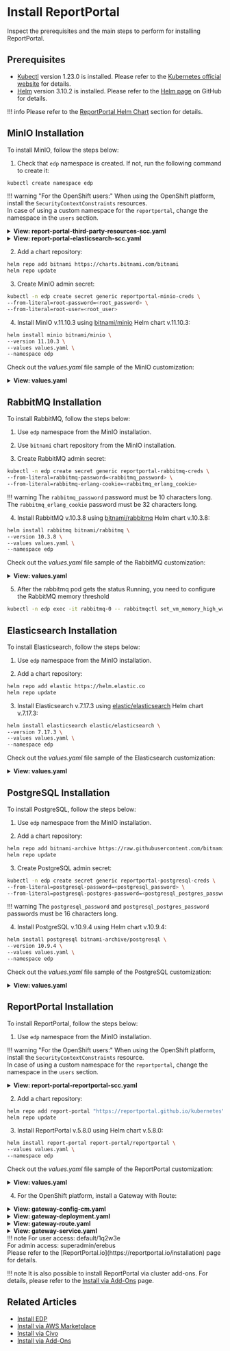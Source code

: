 # Install ReportPortal

Inspect the prerequisites and the main steps to perform for installing ReportPortal.

## Prerequisites

* [Kubectl](https://kubernetes.io/docs/tasks/tools/) version 1.23.0 is installed. Please refer to the [Kubernetes official website](https://v1-23.docs.kubernetes.io/releases/download/) for details.
* [Helm](https://helm.sh) version 3.10.2 is installed. Please refer to the [Helm page](https://github.com/helm/helm/releases/tag/v3.10.2) on GitHub for details.

!!! info
    Please refer to the [ReportPortal Helm Chart](https://github.com/reportportal/kubernetes/tree/develop/reportportal) section for details.

## MinIO Installation

To install MinIO, follow the steps below:

1. Check that `edp` namespace is created. If not, run the following command to create it:

  ```bash
  kubectl create namespace edp
  ```

  !!! warning "For the OpenShift users:"
      When using the OpenShift platform, install the `SecurityContextConstraints` resources.<br>
      In case of using a custom namespace for the `reportportal`, change the namespace in the `users` section.

  <details>
  <summary><b>View: report-portal-third-party-resources-scc.yaml</b></summary>

  ```yaml
  apiVersion: security.openshift.io/v1
  kind: SecurityContextConstraints
  metadata:
    annotations:
      "helm.sh/hook": "pre-install"
    name: report-portal-minio-rabbitmq-postgresql
  allowHostDirVolumePlugin: false
  allowHostIPC: false
  allowHostNetwork: false
  allowHostPID: false
  allowHostPorts: false
  allowPrivilegeEscalation: true
  allowPrivilegedContainer: false
  allowedCapabilities: null
  allowedFlexVolumes: []
  defaultAddCapabilities: []
  fsGroup:
    type: MustRunAs
    ranges:
      - min: 999
        max: 65543
  groups: []
  priority: 1
  readOnlyRootFilesystem: false
  requiredDropCapabilities:
    - KILL
    - MKNOD
    - SETUID
    - SETGID
  runAsUser:
    type: MustRunAsRange
    uidRangeMin: 1
    uidRangeMax: 65543
  seLinuxContext:
    type: MustRunAs
  supplementalGroups:
    type: RunAsAny
  users:
    - system:serviceaccount:report-portal:minio
    - system:serviceaccount:report-portal:rabbitmq
    - system:serviceaccount:report-portal:postgresql
  volumes:
    - configMap
    - downwardAPI
    - emptyDir
    - persistentVolumeClaim
    - projected
    - secret
  ```
  </details>

  <details>
  <summary><b>View: report-portal-elasticsearch-scc.yaml</b></summary>

  ```yaml
  apiVersion: security.openshift.io/v1
  kind: SecurityContextConstraints
  metadata:
    annotations:
      "helm.sh/hook": "pre-install"
    name: report-portal-elasticsearch
  allowHostDirVolumePlugin: false
  allowHostIPC: false
  allowHostNetwork: false
  allowHostPID: false
  allowHostPorts: false
  allowPrivilegedContainer: true
  allowedCapabilities: []
  allowedFlexVolumes: []
  defaultAddCapabilities: []
  fsGroup:
    type: MustRunAs
    ranges:
      - max: 1000
        min: 1000
  groups: []
  priority: 0
  readOnlyRootFilesystem: false
  requiredDropCapabilities: []
  runAsUser:
    type: MustRunAsRange
    uidRangeMax: 1000
    uidRangeMin: 0
  seLinuxContext:
    type: MustRunAs
  supplementalGroups:
    type: RunAsAny
  users:
    - system:serviceaccount:report-portal:elasticsearch-master
  volumes:
    - configMap
    - downwardAPI
    - emptyDir
    - persistentVolumeClaim
    - projected
    - secret
  ```
  </details>

2. Add a chart repository:

  ```bash
  helm repo add bitnami https://charts.bitnami.com/bitnami
  helm repo update
  ```

3. Create MinIO admin secret:

  ```bash
  kubectl -n edp create secret generic reportportal-minio-creds \
  --from-literal=root-password=<root_password> \
  --from-literal=root-user=<root_user>
  ```

4. Install MinIO v.11.10.3 using [bitnami/minio](https://artifacthub.io/packages/helm/bitnami/minio) Helm chart v.11.10.3:

  ```bash
  helm install minio bitnami/minio \
  --version 11.10.3 \
  --values values.yaml \
  --namespace edp
  ```

  Check out the *values.yaml* file sample of the MinIO customization:

  <details>
  <summary><b>View: values.yaml</b></summary>

```yaml
auth:
  existingSecret: reportportal-minio-creds
persistence:
  size: 1Gi
```

  </details>

## RabbitMQ Installation

To install RabbitMQ, follow the steps below:

1. Use `edp` namespace from the MinIO installation.

2. Use `bitnami` chart repository from the MinIO installation.

3. Create RabbitMQ admin secret:

  ```bash
  kubectl -n edp create secret generic reportportal-rabbitmq-creds \
  --from-literal=rabbitmq-password=<rabbitmq_password> \
  --from-literal=rabbitmq-erlang-cookie=<rabbitmq_erlang_cookie>
  ```

  !!! warning
      The `rabbitmq_password` password must be 10 characters long.<br>
      The `rabbitmq_erlang_cookie` password must be 32 characters long.

4. Install RabbitMQ v.10.3.8 using [bitnami/rabbitmq](https://artifacthub.io/packages/helm/bitnami/rabbitmq) Helm chart v.10.3.8:

  ```bash
  helm install rabbitmq bitnami/rabbitmq \
  --version 10.3.8 \
  --values values.yaml \
  --namespace edp
  ```

  Check out the *values.yaml* file sample of the RabbitMQ customization:

  <details>
  <summary><b>View: values.yaml</b></summary>

```yaml
auth:
  existingPasswordSecret: reportportal-rabbitmq-creds
  existingErlangSecret: reportportal-rabbitmq-creds
persistence:
  size: 1Gi
```

  </details>

5. After the rabbitmq pod gets the status Running, you need to configure the RabbitMQ memory threshold

  ```bash
  kubectl -n edp exec -it rabbitmq-0 -- rabbitmqctl set_vm_memory_high_watermark 0.8
  ```

## Elasticsearch Installation

To install Elasticsearch, follow the steps below:

1. Use `edp` namespace from the MinIO installation.

2. Add a chart repository:

  ```bash
  helm repo add elastic https://helm.elastic.co
  helm repo update
  ```

3. Install Elasticsearch v.7.17.3 using [elastic/elasticsearch](https://artifacthub.io/packages/helm/elastic/elasticsearch) Helm chart v.7.17.3:

  ```bash
  helm install elasticsearch elastic/elasticsearch \
  --version 7.17.3 \
  --values values.yaml \
  --namespace edp
  ```

  Check out the *values.yaml* file sample of the Elasticsearch customization:

  <details>
  <summary><b>View: values.yaml</b></summary>

```yaml
replicas: 1

extraEnvs:
  - name: discovery.type
    value: single-node
  - name: cluster.initial_master_nodes
    value: ""

rbac:
  create: true

resources:
  requests:
    cpu: "100m"
    memory: "2Gi"

volumeClaimTemplate:
  resources:
    requests:
      storage: 3Gi
```

  </details>

## PostgreSQL Installation

To install PostgreSQL, follow the steps below:

1. Use `edp` namespace from the MinIO installation.

2. Add a chart repository:

  ```bash
  helm repo add bitnami-archive https://raw.githubusercontent.com/bitnami/charts/archive-full-index/bitnami
  helm repo update
  ```

3. Create PostgreSQL admin secret:

  ```bash
  kubectl -n edp create secret generic reportportal-postgresql-creds \
  --from-literal=postgresql-password=<postgresql_password> \
  --from-literal=postgresql-postgres-password=<postgresql_postgres_password>
  ```

  !!! warning
      The `postgresql_password` and `postgresql_postgres_password` passwords must be 16 characters long.

4. Install PostgreSQL v.10.9.4 using Helm chart v.10.9.4:

  ```bash
  helm install postgresql bitnami-archive/postgresql \
  --version 10.9.4 \
  --values values.yaml \
  --namespace edp
  ```

  Check out the *values.yaml* file sample of the PostgreSQL customization:

  <details>
  <summary><b>View: values.yaml</b></summary>

```yaml
persistence:
  size: 1Gi
resources:
  requests:
    cpu: "100m"
serviceAccount:
  enabled: true
postgresqlUsername: "rpuser"
postgresqlDatabase: "reportportal"
existingSecret: "reportportal-postgresql-creds"
initdbScripts:
  init_postgres.sh: |
    #!/bin/sh
    /opt/bitnami/postgresql/bin/psql -U postgres -d ${POSTGRES_DB} -c 'CREATE EXTENSION IF NOT EXISTS ltree; CREATE EXTENSION IF NOT EXISTS pgcrypto; CREATE EXTENSION IF NOT EXISTS pg_trgm;'
```

  </details>

## ReportPortal Installation

To install ReportPortal, follow the steps below:

1. Use `edp` namespace from the MinIO installation.

  !!! warning "For the OpenShift users:"
      When using the OpenShift platform, install the `SecurityContextConstraints` resource.<br>
      In case of using a custom namespace for the `reportportal`, change the namespace in the `users` section.

  <details>
  <summary><b>View: report-portal-reportportal-scc.yaml</b></summary>

```yaml
apiVersion: security.openshift.io/v1
kind: SecurityContextConstraints
metadata:
  annotations:
    "helm.sh/hook": "pre-install"
  name: report-portal
allowHostDirVolumePlugin: false
allowHostIPC: false
allowHostNetwork: false
allowHostPID: false
allowHostPorts: false
allowPrivilegedContainer: true
allowedCapabilities: []
allowedFlexVolumes: []
defaultAddCapabilities: []
fsGroup:
  type: MustRunAs
  ranges:
    - max: 1000
      min: 1000
groups: []
priority: 0
readOnlyRootFilesystem: false
requiredDropCapabilities: []
runAsUser:
  type: MustRunAsRange
  uidRangeMax: 1000
  uidRangeMin: 0
seLinuxContext:
  type: MustRunAs
supplementalGroups:
  type: RunAsAny
users:
  - system:serviceaccount:report-portal:reportportal
volumes:
  - configMap
  - downwardAPI
  - emptyDir
  - persistentVolumeClaim
  - projected
  - secret
```
  </details>

2. Add a chart repository:

  ```bash
  helm repo add report-portal "https://reportportal.github.io/kubernetes"
  helm repo update
  ```

3. Install ReportPortal v.5.8.0 using Helm chart v.5.8.0:

  ```bash
  helm install report-portal report-portal/reportportal \
  --values values.yaml \
  --namespace edp
  ```

  Check out the *values.yaml* file sample of the ReportPortal customization:

  <details>
  <summary><b>View: values.yaml</b></summary>

```yaml
serviceindex:
  resources:
    requests:
      cpu: 50m
uat:
  resources:
    requests:
      cpu: 50m
serviceui:
  resources:
    requests:
      cpu: 50m
  serviceAccountName: "reportportal"
  securityContext:
    runAsUser: 0
serviceapi:
  resources:
    requests:
      cpu: 50m
serviceanalyzer:
  resources:
    requests:
      cpu: 50m
serviceanalyzertrain:
  resources:
    requests:
      cpu: 50m

rabbitmq:
  SecretName: "reportportal-rabbitmq-creds"
  endpoint:
    address: rabbitmq.<EDP_PROJECT>.svc.cluster.local
    user: user
    apiuser: user

postgresql:
  SecretName: "reportportal-postgresql-creds"
  endpoint:
    address: postgresql.<EDP_PROJECT>.svc.cluster.local

elasticsearch:
 endpoint: http://elasticsearch-master.<EDP_PROJECT>.svc.cluster.local:9200

minio:
  secretName: "reportportal-minio-creds"
  endpoint: http://minio.<EDP_PROJECT>.svc.cluster.local:9000
  endpointshort: minio.<EDP_PROJECT>.svc.cluster.local:9000
  accesskeyName: "root-user"
  secretkeyName: "root-password"

ingress:
  # IF YOU HAVE SOME DOMAIN NAME SET INGRESS.USEDOMAINNAME to true
  usedomainname: true
  hosts:
    - report-portal-<EDP_PROJECT>.<ROOT_DOMAIN>
```
  </details>

4. For the OpenShift platform, install a Gateway with Route:

  <details>
  <summary><b>View: gateway-config-cm.yaml</b></summary>

```yaml
kind: ConfigMap
metadata:
  name: gateway-config
  namespace: report-portal
apiVersion: v1
data:
  traefik-dynamic-config.yml: |
    http:
        middlewares:
          strip-ui:
            stripPrefix:
              prefixes:
                - "/ui"
              forceSlash: false
          strip-api:
            stripPrefix:
              prefixes:
                - "/api"
              forceSlash: false
          strip-uat:
            stripPrefix:
              prefixes:
                - "/uat"
              forceSlash: false

        routers:
          index-router:
            rule: "Path(`/`)"
            service: "index"
          ui-router:
            rule: "PathPrefix(`/ui`)"
            middlewares:
            - strip-ui
            service: "ui"
          uat-router:
            rule: "PathPrefix(`/uat`)"
            middlewares:
            - strip-uat
            service: "uat"
          api-router:
            rule: "PathPrefix(`/api`)"
            middlewares:
            - strip-api
            service: "api"

        services:
          uat:
            loadBalancer:
              servers:
              - url: "http://report-portal-reportportal-uat:9999/"

          index:
            loadBalancer:
              servers:
              - url: "http://report-portal-reportportal-index:8080/"

          api:
            loadBalancer:
              servers:
              - url: "http://report-portal-reportportal-api:8585/"

          ui:
            loadBalancer:
              servers:
              - url: "http://report-portal-reportportal-ui:8080/"
  traefik.yml: |
    entryPoints:
      http:
       address: ":8081"
      metrics:
       address: ":8082"

    metrics:
      prometheus:
        entryPoint: metrics
        addEntryPointsLabels: true
        addServicesLabels: true
        buckets:
          - 0.1
          - 0.3
          - 1.2
          - 5.0

    providers:
      file:
        filename: /etc/traefik/traefik-dynamic-config.yml
```
  </details>

  <details>
  <summary><b>View: gateway-deployment.yaml</b></summary>

```yaml
apiVersion: apps/v1
kind: Deployment
metadata:
  labels:
    app: reportportal
  name: gateway
  namespace: report-portal
spec:
  replicas: 1
  selector:
    matchLabels:
      component: gateway
  template:
    metadata:
      labels:
        component: gateway
    spec:
      containers:
        - image: quay.io/waynesun09/traefik:2.3.6
          name: traefik
          ports:
            - containerPort: 8080
              protocol: TCP
          resources: {}
          volumeMounts:
            - mountPath: /etc/traefik/
              name: config
              readOnly: true
      volumes:
        - name: config
          configMap:
            defaultMode: 420
            name: gateway-config
```
  </details>

  <details>
  <summary><b>View: gateway-route.yaml</b></summary>

```yaml
kind: Route
apiVersion: route.openshift.io/v1
metadata:
  labels:
    app: reportportal
  name: reportportal
  namespace: report-portal
spec:
  host: report-portal.<CLUSTER_DOMAIN>
  port:
    targetPort: http
  tls:
    insecureEdgeTerminationPolicy: Redirect
    termination: edge
  to:
    kind: Service
    name: gateway
    weight: 100
  wildcardPolicy: None
```
  </details>

  <details>
  <summary><b>View: gateway-service.yaml</b></summary>

```yaml
apiVersion: v1
kind: Service
metadata:
  labels:
    app: reportportal
    component: gateway
  name: gateway
  namespace: report-portal
spec:
  ports:
    # use 8081 to allow for usage of the dashboard which is on port 8080
    - name: http
      port: 8081
      protocol: TCP
      targetPort: 8081
  selector:
    component:  gateway
  sessionAffinity: None
  type: ClusterIP
```
  </details>
!!! note
    For user access: default/1q2w3e<br>
    For admin access: superadmin/erebus<br>
    Please refer to the [ReportPortal.io](https://reportportal.io/installation) page for details.

!!! note
    It is also possible to install ReportPortal via cluster add-ons. For details, please refer to the [Install via Add-Ons](add-ons-overview.md) page.

## Related Articles

* [Install EDP](install-edp.md)
* [Install via AWS Marketplace](aws-marketplace-install.md)
* [Install via Civo](install-via-civo.md)
* [Install via Add-Ons](add-ons-overview.md)
